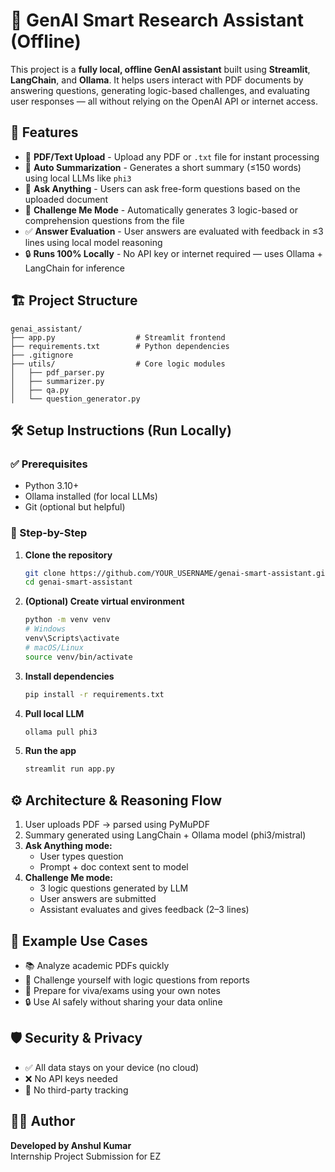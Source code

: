 # 🤖 GenAI Smart Research Assistant (Offline)

This project is a **fully local, offline GenAI assistant** built using **Streamlit**, **LangChain**, and **Ollama**. It helps users interact with PDF documents by answering questions, generating logic-based challenges, and evaluating user responses — all without relying on the OpenAI API or internet access.

## 🧠 Features

- 📄 **PDF/Text Upload** - Upload any PDF or `.txt` file for instant processing
- 📝 **Auto Summarization** - Generates a short summary (≤150 words) using local LLMs like `phi3`
- 💬 **Ask Anything** - Users can ask free-form questions based on the uploaded document
- 🧠 **Challenge Me Mode** - Automatically generates 3 logic-based or comprehension questions from the file
- ✅ **Answer Evaluation** - User answers are evaluated with feedback in ≤3 lines using local model reasoning
- 🔒 **Runs 100% Locally** - No API key or internet required — uses Ollama + LangChain for inference

## 🏗️ Project Structure

```
genai_assistant/
├── app.py                  # Streamlit frontend
├── requirements.txt        # Python dependencies
├── .gitignore
├── utils/                  # Core logic modules
│   ├── pdf_parser.py
│   ├── summarizer.py
│   ├── qa.py
│   └── question_generator.py
```

## 🛠️ Setup Instructions (Run Locally)

### ✅ Prerequisites

- Python 3.10+
- Ollama installed (for local LLMs)
- Git (optional but helpful)

### 🧱 Step-by-Step

1. **Clone the repository**
   ```bash
   git clone https://github.com/YOUR_USERNAME/genai-smart-assistant.git
   cd genai-smart-assistant
   ```

2. **(Optional) Create virtual environment**
   ```bash
   python -m venv venv
   # Windows
   venv\Scripts\activate
   # macOS/Linux
   source venv/bin/activate
   ```

3. **Install dependencies**
   ```bash
   pip install -r requirements.txt
   ```

4. **Pull local LLM**
   ```bash
   ollama pull phi3
   ```

5. **Run the app**
   ```bash
   streamlit run app.py
   ```

## ⚙️ Architecture & Reasoning Flow

1. User uploads PDF → parsed using PyMuPDF
2. Summary generated using LangChain + Ollama model (phi3/mistral)
3. **Ask Anything mode:**
   - User types question
   - Prompt + doc context sent to model
4. **Challenge Me mode:**
   - 3 logic questions generated by LLM
   - User answers are submitted
   - Assistant evaluates and gives feedback (2–3 lines)

## 🧪 Example Use Cases

- 📚 Analyze academic PDFs quickly
- 🧠 Challenge yourself with logic questions from reports
- 📝 Prepare for viva/exams using your own notes
- 🔒 Use AI safely without sharing your data online

## 🛡️ Security & Privacy

- ✅ All data stays on your device (no cloud)
- ❌ No API keys needed
- 🔐 No third-party tracking

## 🙋‍♂️ Author

**Developed by Anshul Kumar**  
Internship Project Submission for EZ

